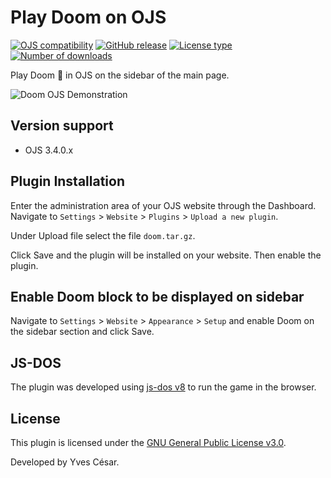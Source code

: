 # Play Doom on OJS

[![OJS compatibility](https://img.shields.io/badge/ojs-3.4.0.x-brightgreen)](https://github.com/pkp/ojs/tree/stable-3_4_0)
[![GitHub release](https://img.shields.io/github/v/release/YvesCesar/doom-ojs)](https://github.com/YvesCesar/doom-ojs/releases)
[![License type](https://img.shields.io/github/license/YvesCesar/doom-ojs)](https://github.com/YvesCesar/doom-ojs/blob/main/LICENSE)
[![Number of downloads](https://img.shields.io/github/downloads/YvesCesar/doom-ojs/total)](https://github.com/YvesCesar/doom-ojs/releases)

Play Doom 👹 in OJS on the sidebar of the main page.

![Doom OJS Demonstration](https://i.imgur.com/c4Fwpqr.gif)

## Version support

- OJS 3.4.0.x

## Plugin Installation

Enter the administration area of ​​your OJS website through the Dashboard.
Navigate to `Settings` > `Website` > `Plugins` > `Upload a new plugin`.

Under Upload file select the file `doom.tar.gz`.

Click Save and the plugin will be installed on your website. Then enable the plugin. 

## Enable Doom block to be displayed on sidebar

Navigate to `Settings` > `Website` > `Appearance` > `Setup` and enable Doom on the sidebar section and click Save.

## JS-DOS

The plugin was developed using [js-dos v8](https://js-dos.com/overview.html) to run the game in the browser.

## License

This plugin is licensed under the [GNU General Public License v3.0](/LICENSE).

Developed by Yves César.